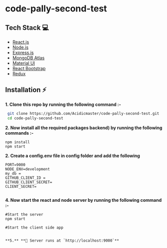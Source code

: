 # code-pally-second-test
## Tech Stack 💻

- [React.js](https://reactjs.org/)
- [Node.js](https://nodejs.org/en/)
- [Express.js](https://expressjs.com/)
- [MongoDB Atlas](https://www.mongodb.com/cloud/atlas)
- [Material UI](https://material-ui.com/)
- [React Bootstrap](https://react-bootstrap.github.io/)
- [Redux](https://redux.js.org/)


## Installation :zap:

**1. Clone this repo by running the following command :-**

```bash
 git clone https://github.com/Acidicmaster/code-pally-second-test.git
 cd code-pally-second-test
```

**2. Now install all the required packages backend) by running the following commands :-**

```
npm install
npm start
```

**2. Create a config.env file in config folder and add the following**

```
PORT=9000
NODE_ENV=development
my_db = 
GITHUB_CLIENT_ID = 
GITHUB_CLIENT_SECRET=
CLIENT_SECRET=


```


**4. Now start the react and node server by running the following command :-**

```
#Start the server
npm start

#Start the client side app


**5.** **🎉 Server runs at `http://localhost:9000`**
